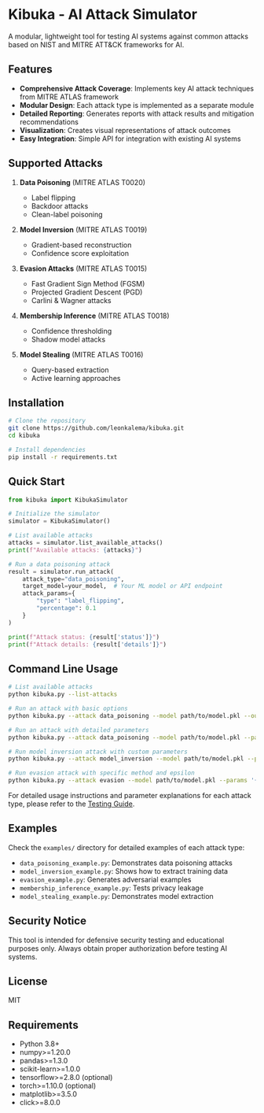 # Kibuka - AI Attack Simulator

A modular, lightweight tool for testing AI systems against common attacks based on NIST and MITRE ATT&CK frameworks for AI.

## Features

- **Comprehensive Attack Coverage**: Implements key AI attack techniques from MITRE ATLAS framework
- **Modular Design**: Each attack type is implemented as a separate module
- **Detailed Reporting**: Generates reports with attack results and mitigation recommendations
- **Visualization**: Creates visual representations of attack outcomes
- **Easy Integration**: Simple API for integration with existing AI systems

## Supported Attacks

1. **Data Poisoning** (MITRE ATLAS T0020)
   - Label flipping
   - Backdoor attacks
   - Clean-label poisoning

2. **Model Inversion** (MITRE ATLAS T0019)
   - Gradient-based reconstruction
   - Confidence score exploitation

3. **Evasion Attacks** (MITRE ATLAS T0015)
   - Fast Gradient Sign Method (FGSM)
   - Projected Gradient Descent (PGD)
   - Carlini & Wagner attacks

4. **Membership Inference** (MITRE ATLAS T0018)
   - Confidence thresholding
   - Shadow model attacks

5. **Model Stealing** (MITRE ATLAS T0016)
   - Query-based extraction
   - Active learning approaches

## Installation

```bash
# Clone the repository
git clone https://github.com/leonkalema/kibuka.git
cd kibuka

# Install dependencies
pip install -r requirements.txt
```

## Quick Start

```python
from kibuka import KibukaSimulator

# Initialize the simulator
simulator = KibukaSimulator()

# List available attacks
attacks = simulator.list_available_attacks()
print(f"Available attacks: {attacks}")

# Run a data poisoning attack
result = simulator.run_attack(
    attack_type="data_poisoning",
    target_model=your_model,  # Your ML model or API endpoint
    attack_params={
        "type": "label_flipping",
        "percentage": 0.1
    }
)

print(f"Attack status: {result['status']}")
print(f"Attack details: {result['details']}")
```

## Command Line Usage

```bash
# List available attacks
python kibuka.py --list-attacks

# Run an attack with basic options
python kibuka.py --attack data_poisoning --model path/to/model.pkl --output results/

# Run an attack with detailed parameters
python kibuka.py --attack data_poisoning --model path/to/model.pkl --params '{"type": "label_flipping", "percentage": 0.1, "target_classes": [0, 1]}'

# Run model inversion attack with custom parameters
python kibuka.py --attack model_inversion --model path/to/model.pkl --params '{"attack_type": "gradient_descent", "target_class": 0, "num_iterations": 1000}'

# Run evasion attack with specific method and epsilon
python kibuka.py --attack evasion --model path/to/model.pkl --params '{"method": "fgsm", "epsilon": 0.1, "norm": "linf"}'
```

For detailed usage instructions and parameter explanations for each attack type, please refer to the [Testing Guide](TESTING_GUIDE.md).

## Examples

Check the `examples/` directory for detailed examples of each attack type:

- `data_poisoning_example.py`: Demonstrates data poisoning attacks
- `model_inversion_example.py`: Shows how to extract training data
- `evasion_example.py`: Generates adversarial examples
- `membership_inference_example.py`: Tests privacy leakage
- `model_stealing_example.py`: Demonstrates model extraction



## Security Notice

This tool is intended for defensive security testing and educational purposes only. Always obtain proper authorization before testing AI systems.

## License

MIT

## Requirements

- Python 3.8+
- numpy>=1.20.0
- pandas>=1.3.0
- scikit-learn>=1.0.0
- tensorflow>=2.8.0 (optional)
- torch>=1.10.0 (optional)
- matplotlib>=3.5.0
- click>=8.0.0

